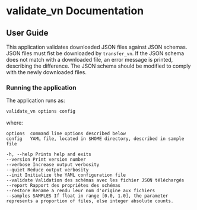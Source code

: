 # validate_vn Documentation
## User Guide

This application validates downloaded JSON files against JSON schemas.
JSON files must fist be downloaded by `transfer_vn`.
If the JSON schema does not match with a downloaded file, an error message
is printed, describing the difference. The JSON schema should be modified
to comply with the newly downloaded files.

### Running the application

The application runs as:

```bash
validate_vn options config
```
where:

    options  command line options described below
    config   YAML file, located in $HOME directory, described in sample file

    -h, --help Prints help and exits
    --version Print version number
    --verbose Increase output verbosity
    --quiet Reduce output verbosity
    --init Initialize the YAML configuration file
    --validate Validation des schémas avec les fichier JSON téléchargés
    --report Rapport des propriétes des schémas
    --restore Rename a rendu leur nom d'origine aux fichiers
    --samples SAMPLES If float in range [0.0, 1.0], the parameter represents a proportion of files, else integer absolute counts.
